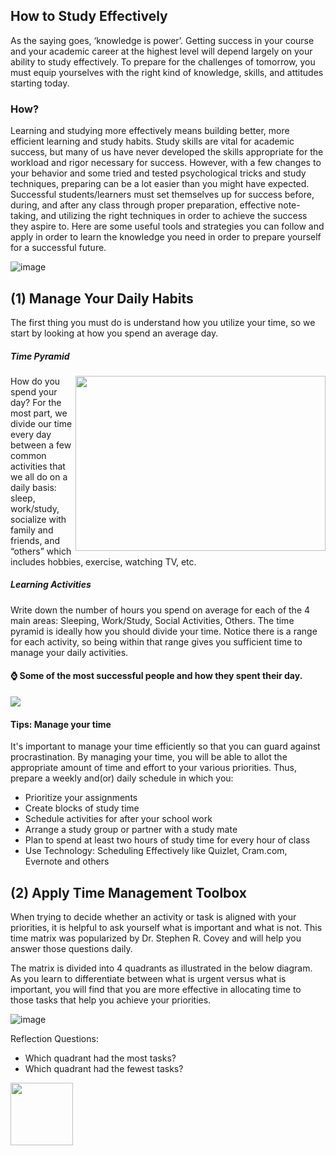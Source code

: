## How to Study Effectively
As the saying goes, ‘knowledge is power’.  Getting success in your course and your academic career at the highest level will depend largely on your ability 
to study effectively. To prepare for the challenges of tomorrow, you must equip yourselves with the right kind of knowledge, skills, and attitudes starting today. 

### How? 
Learning and studying more effectively means building better, more efficient learning and study habits. 
Study skills are vital for academic success, but many of us have never developed the skills appropriate for the workload and rigor necessary for success. 
However, with a few changes to your behavior and some tried and tested psychological tricks and study techniques, preparing can be a lot easier than 
you might have expected. Successful students/learners must set themselves up for success before, during, and after any class through proper preparation,
effective note-taking, and utilizing the right techniques in order to achieve the success they aspire to. Here are some useful tools and strategies you can follow and 
apply in order to learn the knowledge you need in order to prepare yourself for a successful future.

![image](https://user-images.githubusercontent.com/73167960/201541466-a3564295-3865-408e-b9b3-ebbc010dfb0b.png)

 
## (1) Manage Your Daily Habits
The first thing you must do is understand how you utilize your time, so we start by looking at how you spend an average day.

##### Time Pyramid
<img align="right" width="400" height="280" src="https://user-images.githubusercontent.com/73167960/201541560-a988f015-efee-4cf4-aa13-71ef6a2d9029.png">
How do you spend your day? For the most part, we divide our time every day between a few common activities that we all do on a daily basis: sleep, work/study, socialize with family and friends, and “others” which includes hobbies, exercise, watching TV, etc. 


##### Learning Activities
Write down the number of hours you spend on average for each of the 4 main areas: Sleeping, Work/Study, Social Activities, Others. The time pyramid is ideally how you should divide your time. Notice there is a range for each activity, so being within that range gives you sufficient time to manage your daily activities. 




#### :watch: Some of the most successful people and how they spent their day.

[![][thumbnail]](https://drive.google.com/file/d/1xp6AoKVDeRrNhCGVtb4mbSL0nat_Vnjq/view?usp=sharing "Successful people in human history")

[thumbnail]: https://user-images.githubusercontent.com/73167960/201541638-2b3477f7-a136-426e-9a77-3ab9d72eda7c.png

#### Tips: Manage your time

It's important to manage your time efficiently so that you can guard against procrastination. By managing your time, you will be able to allot the appropriate amount of time and effort to your various priorities. Thus, prepare a weekly and(or) daily schedule in which you:
- Prioritize your assignments
- Create blocks of study time
- Schedule activities for after your school work
- Arrange a study group or partner with a study mate
- Plan to spend at least two hours of study time for every hour of class
- Use Technology: Scheduling Effectively like Quizlet, Cram.com, Evernote and others

## (2) Apply Time Management Toolbox
When trying to decide whether an activity or task is aligned with your priorities, it is helpful to ask yourself what is important and what is not. This time matrix was popularized by Dr. Stephen R. Covey and will help you answer those questions daily.

The matrix is divided into 4 quadrants as illustrated in the below diagram. As you learn to differentiate between what is urgent versus what is important, you will find that you are more effective in allocating time to those tasks that help you achieve your priorities.

![image](https://user-images.githubusercontent.com/73167960/201551788-18ea6102-0abe-4293-81a5-07788dd42f93.png)

Reflection Questions:
* Which quadrant had the most tasks? 
* Which quadrant had the fewest tasks?

<img align="left" width="100" height="100" src="https://user-images.githubusercontent.com/73167960/201551963-abe7337f-ff81-4601-8d91-c01cfb7d74e6.png">


